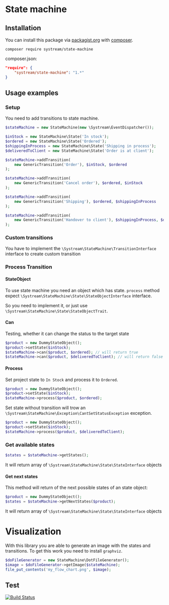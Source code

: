 # State machine

## Installation

You can install this package via [packagist.org](https://packagist.org/packages/systream/state-machine) with [composer](https://getcomposer.org/).

`composer require systream/state-machine`

composer.json:

```json
"require": {
    "systream/state-machine": "1.*"
}
```

## Usage examples

### Setup

You need to add transitions to state machine.

```php
$stateMachine = new StateMachine(new \Systream\EventDispatcher());

$inStock = new StateMachine\State('In stock');
$ordered = new StateMachine\State('Ordered');
$shippingInProcess = new StateMachine\State('Shipping in process');
$deliveredToClient = new StateMachine\State('Order is at client');

$stateMachine->addTransition(
	new GenericTransition('Order'), $inStock, $ordered
);

$stateMachine->addTransition(
	new GenericTransition('Cancel order'), $ordered, $inStock
);

$stateMachine->addTransition(
	new GenericTransition('Shipping'), $ordered, $shippingInProcess
);

$stateMachine->addTransition(
	new GenericTransition('Handover to client'), $shippingInProcess, $deliveredToClient
);

```

### Custom transitions
You have to implement the ```\Systream\StateMachine\TransitionInterface``` interface to create custom transition


### Process Transition

#### StateObject

To use state machine you need an object which has state.
```process``` method expect ```\Systream\StateMachine\State\StateObjectInterface``` interface.

So you need to implement it, or just use ```\Systream\StateMachine\State\StateObjectTrait```.

#### Can

Testing, whether it can change the status to the target state

```php
$product = new DummyStateObject();
$product->setState($inStock);
$stateMachine->can($product, $ordered); // will return true
$stateMachine->can($product, $deliveredToClient); // will return false

```

#### Process

Set project state to ```In Stock``` and process it to ```Ordered```.

```php
$product = new DummyStateObject();
$product->setState($inStock);
$stateMachine->process($product, $ordered);

```

Set state without transition will trow an ```\Systream\StateMachine\Exception\CantSetStatusException``` exception.

```php
$product = new DummyStateObject();
$product->setState($inStock);
$stateMachine->process($product, $deliveredToClient);

```

### Get available states

```php
$states = $stateMachine->getStates();

```
It will return array of ```\Systream\StateMachine\State\StateInterface``` objects

#### Get next states

This method will return of the next possible states of an state object:
```php
$product = new DummyStateObject();
$states = $stateMachine->getNextStates($product);

```

It will return array of ```\Systream\StateMachine\State\StateInterface``` objects

# Visualization
With this library you are able to generate an image with the states and transitions.
To get this work you need to install ```graphviz```.

```php
$doFileGenerator = new StateMachine\DotFileGenerator();
$image = $doFileGenerator->getImage($stateMachine);
file_put_contents('my_flow_chart.png', $image);

```

## Test

[![Build Status](https://travis-ci.org/systream/state-machine.svg?branch=master)](https://travis-ci.org/systream/state-machine)
